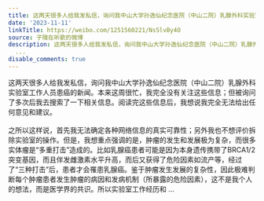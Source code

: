 ```yaml
---
title: 这两天很多人给我发私信，询问我中山大学孙逸仙纪念医院（中山二院）乳腺外科实验室工作人员患癌的新闻。本来这周很忙，我完全没有关注这些信息；但被询问了多次...
date: '2023-11-11'
linkTitle: https://weibo.com/1251560221/Ns5lvBy4O
source: 子陵在听歌的微博
description: 这两天很多人给我发私信，询问我中山大学孙逸仙纪念医院（中山二院）乳腺外科实验室工作人员患癌的新闻。本来这周很忙，我完全没有关注这些信息；但被询问了多次后我去搜索了一下相关信息。阅读完这些信息后，我想说我完全无法给出任何意见和建议。<br><br>之所以这样说，首先我无法确定各种网络信息的真实可靠性；另外我也不想评价拆除实验室的操作。但是，我想重点强调的是，肿瘤的发生和发展极为复杂，而很多实体瘤是“多重打击”造成的。比如乳腺癌患者可能是因为本身遗传携带了BRCA1/2突变基因，而且伴发雌激素水平升高，而后又获得了危险因素如流产等，经过了“三种打击”后，患者才会罹患乳腺癌。鉴于肿瘤发生发展的复杂性，因此极难判断每个肿瘤患者发生肿瘤的病因和发病机制（所暴露的危险因素），这不是我个人的想法，而是医学界的共识。所以实验室工作经历和
  ...
disable_comments: true
---
```

这两天很多人给我发私信，询问我中山大学孙逸仙纪念医院（中山二院）乳腺外科实验室工作人员患癌的新闻。本来这周很忙，我完全没有关注这些信息；但被询问了多次后我去搜索了一下相关信息。阅读完这些信息后，我想说我完全无法给出任何意见和建议。<br><br>之所以这样说，首先我无法确定各种网络信息的真实可靠性；另外我也不想评价拆除实验室的操作。但是，我想重点强调的是，肿瘤的发生和发展极为复杂，而很多实体瘤是“多重打击”造成的。比如乳腺癌患者可能是因为本身遗传携带了BRCA1/2突变基因，而且伴发雌激素水平升高，而后又获得了危险因素如流产等，经过了“三种打击”后，患者才会罹患乳腺癌。鉴于肿瘤发生发展的复杂性，因此极难判断每个肿瘤患者发生肿瘤的病因和发病机制（所暴露的危险因素），这不是我个人的想法，而是医学界的共识。所以实验室工作经历和 ...